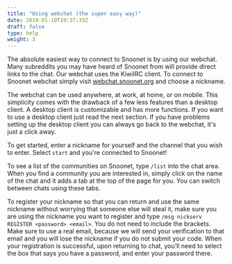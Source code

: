 ```yaml
---
title: "Using webchat (the super easy way)"
date: 2019-01-10T19:37:33Z
draft: false
type: help
weight: 3
---
```


The absolute easiest way to connect to Snoonet is by using our webchat. Many subreddits you may have heard of Snoonet from will provide direct links to the chat. Our webchat uses the KiwiIRC client. To connect to Snoonet webchat simply visit [webchat.snoonet.org](http://webchat.snoonet.org) and choose a nickname.

The webchat can be used anywhere, at work, at home, or on mobile. This simplicity comes with the drawback of a few less features than a desktop client. A desktop client is customizable and has more functions. If you want to use a desktop client just read the next section. If you have problems setting up the desktop client you can always go back to the webchat, it's just a click away.

To get started, enter a nickname for yourself and the channel that you wish to enter. Select ``start`` and you're connected to Snoonet!

To see a list of the communities on Snoonet, type ``/list`` into the chat area. When you find a community you are interested in, simply click on the name of the chat and it adds a tab at the top of the page for you. You can switch between chats using these tabs.

To register your nickname so that you can return and use the same nickname without worrying that someone else will steal it, make sure you are using the nickname you want to register and type ``/msg nickserv REGISTER <password> <email>``. You do not need to include the brackets. Make sure to use a real email, because we will send your verification to that email and you will lose the nickname if you do not submit your code. When your registration is successful, upon returning to chat, you'll need to select the box that says you have a password, and enter your password there.

